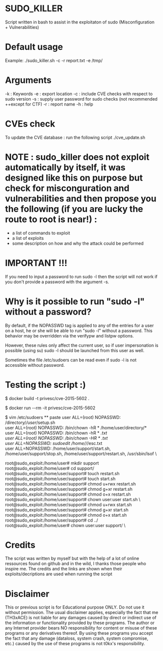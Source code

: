 # SUDO_KILLER
Script written in bash to assist in the exploitaton of sudo (Misconfiguration + Vulnerabilities)

# Default usage
Example: ./sudo_killer.sh -c -r report.txt -e /tmp/

# Arguments 
-k : Keywords
-e : export location
-c : include CVE checks with respect to sudo version
-s : supply user password for sudo checks (not recommended ++except for CTF)
-r : report name
-h : help

# CVEs check
To update the CVE database : run the following script ./cve_update.sh

# NOTE : sudo_killer does not exploit automatically by itself, it was designed like this on purpose but check for misconguration and vulnerabilities and then propose you the following (if you are lucky the route to root is near!) :
+ a list of commands to exploit
+ a list of exploits
+ some description on how and why the attack could be performed

# IMPORTANT !!!
If you need to input a password to run sudo -l then the script will not work if you don't provide a password with the argument -s.


# Why is it possible to run "sudo -l" without a password?

By default, if the NOPASSWD tag is applied to any of the entries for a user on a host, he or she will be able to run "sudo -l" without a password. This behavior may be overridden via the verifypw and listpw options.

However, these rules only affect the current user, so if user impersonation is possible (using su) sudo -l should be launched from this user as well. 

Sometimes the file /etc/sudoers can be read even if sudo -l is not accessible without password.


# Testing the script :)

$ docker build -t privesc/cve-2015-5602 .

$ docker run --rm -it privesc/cve-2015-5602

$ vim /etc/sudoers
** paste
user ALL=(root) NOPASSWD: /directory/*/user*/setup.sh \
user ALL=(root) NOPASSWD: /bin/chown -hR * /home/user/directory/* \
user ALL=(root) NOPASSWD: /bin/chown -hR * *.txt \
user ALL=(root) NOPASSWD: /bin/chown -HR * *.txt \
user ALL=NOPASSWD: sudoedit /home/*/*/esc.txt \
user ALL=NOPASSWD: /home/user/support/start.sh, /home/user/support/stop.sh, /home/user/support/restart.sh, /usr/sbin/lsof \

root@sudo_exploit:/home/user# mkdir support \
root@sudo_exploit:/home/user# cd support/ \
root@sudo_exploit:/home/user/support# touch restart.sh \
root@sudo_exploit:/home/user/support# touch start.sh \
root@sudo_exploit:/home/user/support# chmod u+rwx restart.sh \
root@sudo_exploit:/home/user/support# chmod g+xr restart.sh \
root@sudo_exploit:/home/user/support# chmod o+x restart.sh \
root@sudo_exploit:/home/user/support# chown user:user start.sh \ 
root@sudo_exploit:/home/user/support# chmod u+rwx start.sh \
root@sudo_exploit:/home/user/support# chmod g+xr start.sh \
root@sudo_exploit:/home/user/support# chmod o+x start.sh \
root@sudo_exploit:/home/user/support# cd ../ \
root@sudo_exploit:/home/user# chown user:user support/ \

# Credits
The script was written by myself but with the help of a lot of online ressources found on github and in the wild, I thanks those people who inspire me. The credits and the links are shown when their exploits/decriptions are used when running the script

# Disclaimer

This or previous script is for Educational purpose ONLY. Do not use it without permission. The usual disclaimer applies, especially the fact that me (TH3xACE) is not liable for any damages caused by direct or indirect use of the information or functionality provided by these programs. The author or any Internet provider bears NO responsibility for content or misuse of these programs or any derivatives thereof. By using these programs you accept the fact that any damage (dataloss, system crash, system compromise, etc.) caused by the use of these programs is not t0kx's responsibility.



 

